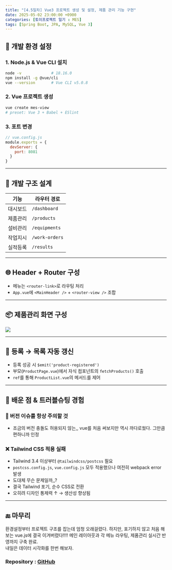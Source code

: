 ```yaml
---
title: "[4.5일차] Vue3 프로젝트 생성 및 설정, 제품 관리 기능 구현"
date: 2025-05-02 23:00:00 +0900
categories: [토이프로젝트 일기 : MES]
tags: [Spring Boot, JPA, MySQL, Vue 3]
---
```


## 🧱 개발 환경 설정

### 1. Node.js & Vue CLI 설치

```bash
node -v             # 18.16.0
npm install -g @vue/cli
vue --version       # Vue CLI v5.0.8
```

### 2. Vue 프로젝트 생성

```bash
vue create mes-view
# preset: Vue 3 + Babel + ESlint
```

### 3. 포트 변경

```js
// vue.config.js
module.exports = {
  devServer: {
    port: 8081
  }
}
```

---

## 🧭 개발 구조 설계

| 기능     | 라우터 경로    |
| -------- | -------------- |
| 대시보드 | `/dashboard`   |
| 제품관리 | `/products`    |
| 설비관리 | `/equipments`  |
| 작업지시 | `/work-orders` |
| 실적등록 | `/results`     |

---

## 🌐 Header + Router 구성

- 메뉴는 `<router-link>`로 라우팅 처리
- `App.vue`에 `<MainHeader />` + `<router-view />` 조합

---

## 📦 제품관리 화면 구성
![](https://velog.velcdn.com/images/kjr04205/post/22cc1f10-ff25-467d-95c2-09fcbc864104/image.png)



---

## 🔁 등록 → 목록 자동 갱신

- 등록 성공 시 `$emit('product-registered')`
- 부모(`ProductPage.vue`)에서 자식 컴포넌트의 `fetchProducts()` 호출
- `ref`를 통해 `ProductList.vue`의 메서드를 제어

---

## 🧠 배운 점 & 트러블슈팅 경험

### 📌 버전 이슈를 항상 주의할 것
- 조금의 버전 충돌도 허용되지 않는,, vue를 처음 써보지만 역시 까다로웠다. 그만큼 편하니까 인정


### ❌ Tailwind CSS 적용 실패

- Tailwind 3.4 이상부터 `@tailwindcss/postcss` 필요
- `postcss.config.js`, `vue.config.js` 모두 적용했으나 여전히 webpack error 발생
- 도대체 무슨 문제일까,,?
- 결국 Tailwind 포기, 순수 CSS로 전환
- 오히려 디자인 통제력 ↑ → 생산성 향상됨

---

## 🔚 마무리

환경설정부터 프로젝트 구조를 잡는데 엄청 오래걸렸다. 
하지만, 포기하지 않고 처음 해보는 vue.js에 결국 이겨버렸다!!!!
메인 레이아웃과 각 메뉴 라우팅, 제품관리 실시간 반영까지 구축 완료.  
내일은 데이터 시각화를 한번 해보자.

### Repository : [GitHub](https://github.com/anhyoin97/mes-view)
